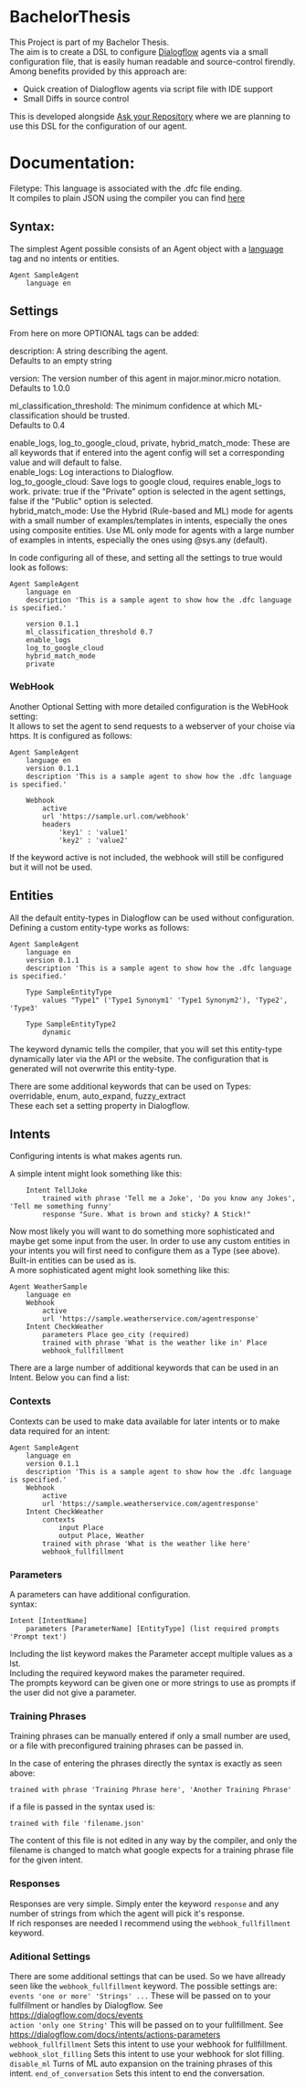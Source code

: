 # BachelorThesis

This Project is part of my Bachelor Thesis.  
The aim is to create a DSL to configure [Dialogflow](https://dialogflow.com/) agents via a small configuration file, that is easily human readable and source-control firendly.  
Among benefits provided by this approach are: 
- Quick creation of Dialogflow agents via script file with IDE support
- Small Diffs in source control  

This is developed alongside [Ask your Repository](https://github.com/hpi-sam/ask-your-repository-dialogflow-adapter) where we are planning to use this DSL for the configuration of our agent.

# Documentation:

Filetype: 
This language is associated with the .dfc file ending.  
It compiles to plain JSON using the compiler you can find [here](https://github.com/arne-z/BachelorThesis/releases)

## Syntax:

The simplest Agent possible consists of an Agent object with a [language](https://cloud.google.com/dialogflow-enterprise/docs/reference/language) tag and no intents or entities.
```
Agent SampleAgent
    language en
```
## Settings
From here on more OPTIONAL tags can be added:

description: A string describing the agent.  
Defaults to an empty string


version: The version number of this agent in major.minor.micro notation.  
Defaults to 1.0.0

ml_classification_threshold: The minimum confidence at which ML-classification should be trusted.  
Defaults to 0.4

enable_logs, log_to_google_cloud, private, hybrid_match_mode: These are all keywords that if entered into the agent config will set a corresponding value and will default to false.  
enable_logs: Log interactions to Dialogflow.  
log_to_google_cloud: Save logs to google cloud, requires enable_logs to work. 
private: true if the "Private" option is selected in the agent settings, false if the "Public" option is selected.  
hybrid_match_mode: Use the Hybrid (Rule-based and ML) mode for agents with a small number of examples/templates in intents, especially the ones using composite entities. Use ML only mode for agents with a large number of examples in intents, especially the ones using @sys.any (default).  

In code configuring all of these, and setting all the settings to true would look as follows:
```
Agent SampleAgent
    language en
    description 'This is a sample agent to show how the .dfc language is specified.'

    version 0.1.1
    ml_classification_threshold 0.7
    enable_logs
    log_to_google_cloud
    hybrid_match_mode
    private
```

### WebHook

Another Optional Setting with more detailed configuration is the WebHook setting:  
It allows to set the agent to send requests to a webserver of your choise via https. It is configured as follows:

```
Agent SampleAgent
    language en
    version 0.1.1
    description 'This is a sample agent to show how the .dfc language is specified.'

    Webhook 
        active 
        url 'https://sample.url.com/webhook'
        headers 
            'key1' : 'value1'
            'key2' : 'value2'
```
If the keyword active is not included, the webhook will still be configured but it will not be used.

## Entities

All the default entity-types in Dialogflow can be used without configuration.
Defining a custom entity-type works as follows:

```
Agent SampleAgent
    language en
    version 0.1.1
    description 'This is a sample agent to show how the .dfc language is specified.'

    Type SampleEntityType
        values "Type1" ('Type1 Synonym1' 'Type1 Synonym2'), 'Type2', 'Type3'

    Type SampleEntityType2
        dynamic
```
The keyword dynamic tells the compiler, that you will set this entity-type dynamically later via the API or the website. The configuration that is generated will not overwrite this entity-type.

There are some additional keywords that can be used on Types:  
overridable, enum, auto_expand, fuzzy_extract  
These each set a setting property in Dialogflow.

## Intents

Configuring intents is what makes agents run.

A simple intent might look something like this:
```
    Intent TellJoke
        trained with phrase 'Tell me a Joke', 'Do you know any Jokes', 'Tell me something funny'
        response "Sure. What is brown and sticky? A Stick!"
```
Now most likely you will want to do something more sophisticated and maybe get some input from the user.
In order to use any custom entities in your intents you will first need to configure them as a Type (see above). Built-in entities can be  used as is.  
A more sophisticated agent might look something like this:

```
Agent WeatherSample
    language en
    Webhook 
        active 
        url 'https://sample.weatherservice.com/agentresponse'
    Intent CheckWeather
        parameters Place geo_city (required)
        trained with phrase 'What is the weather like in' Place
        webhook_fullfillment
```
There are a large number of additional keywords that can be used in an Intent. Below you can find a list:

### Contexts 

Contexts can be used to make data available for later intents or to make data required for an intent:
```
Agent SampleAgent
    language en
    version 0.1.1
    description 'This is a sample agent to show how the .dfc language is specified.'
    Webhook 
        active 
        url 'https://sample.weatherservice.com/agentresponse'
    Intent CheckWeather
        contexts 
            input Place
            output Place, Weather
        trained with phrase 'What is the weather like here'
        webhook_fullfillment
```

### Parameters

A parameters can have additional configuration.  
syntax: 
```
Intent [IntentName]
    parameters [ParameterName] [EntityType] (list required prompts 'Prompt text')
```  
Including the list keyword makes the Parameter accept multiple values as a lst.  
Including the required keyword makes the parameter required.  
The prompts keyword can be given one or more strings to use as prompts if the user did not give a parameter.  


### Training Phrases

Training phrases can be manually entered if only a small number are used, or a file with preconfigured training phrases can be passed in.

In the case of entering the phrases directly the syntax is exactly as seen above:  
```
trained with phrase 'Training Phrase here', 'Another Training Phrase'
```
if a file is passed in the syntax used is:  
```
trained with file 'filename.json'
```
The content of this file is not edited in any way by the compiler, and only the filename is changed to match what google expects for a training phrase file for the given intent.

### Responses

Responses are very simple. Simply enter the keyword ``response`` and any number of strings from which the agent will pick it's response.  
If rich responses are needed I recommend using the ``webhook_fullfillment`` keyword.

### Aditional Settings

There are some additional settings that can be used. So we have allready seen like the ``webhook_fullfillment`` keyword.
The possible settings are:  
``events 'one or more' 'Strings' ...`` These will be passed on to your fullfillment or handles by Dialogflow. See https://dialogflow.com/docs/events   
``action 'only one String'`` This will be passed on to your fullfillment. See https://dialogflow.com/docs/intents/actions-parameters  
``webhook_fullfillment`` Sets this intent to use your webhook for fullfillment.
``webhook_slot_filling`` Sets this intent to use your webhook for slot filling.
``disable_ml`` Turns of ML auto expansion on the training phrases of this intent.
``end_of_conversation`` Sets this intent to end the conversation.
